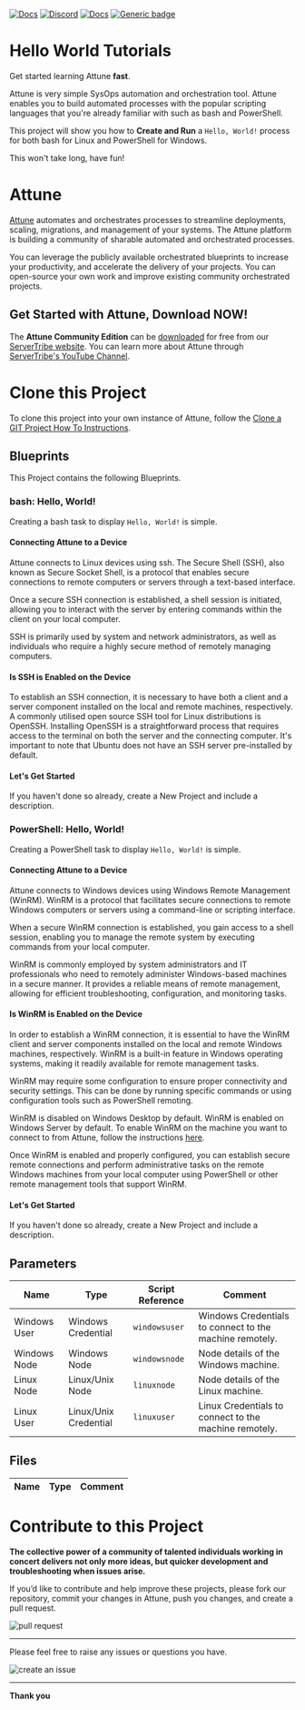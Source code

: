 



[![Docs](https://img.shields.io/badge/docs-latest-brightgreen.svg)](http://doc.servertribe.com)
[![Discord](https://img.shields.io/discord/844971127703994369)](http://discord.servertribe.com)
[![Docs](https://img.shields.io/badge/videos-watch-brightgreen.svg)](https://www.youtube.com/@servertribe)
[![Generic badge](https://img.shields.io/badge/download-latest-brightgreen.svg)](https://www.servertribe.com/community-edition/)

# Hello World Tutorials

Get started learning Attune **fast**.

Attune is very simple SysOps automation and orchestration tool. Attune 
enables you to build automated processes with the popular scripting 
languages that you're already familiar with such as bash and PowerShell.

This project will show you how to **Create and Run** a `Hello, World!` 
process for both bash for Linux and PowerShell for Windows.

This won't take long, have fun!




# Attune

[Attune](https://www.servertribe.com/)
automates and orchestrates processes to streamline deployments, scaling,
migrations, and management of your systems. The Attune platform is building a
community of sharable automated and orchestrated processes.

You can leverage the publicly available orchestrated blueprints to increase
your productivity, and accelerate the delivery of your projects. You can
open-source your own work and improve existing community orchestrated projects.

## Get Started with Attune, Download NOW!

The **Attune Community Edition** can be
[downloaded](https://www.servertribe.com/comunity-edition/)
for free from our
[ServerTribe website](https://www.servertribe.com/comunity-edition/).
You can learn more about Attune through
[ServerTribe's YouTube Channel](https://www.youtube.com/@servertribe).







# Clone this Project

To clone this project into your own instance of Attune, follow the
[Clone a GIT Project How To Instructions](https://servertribe-attune.readthedocs.io/en/latest/howto/design_workspace/clone_project.html).




## Blueprints

This Project contains the following Blueprints.



### bash: Hello, World!

Creating a bash task to display `Hello, World!` is simple.

#### Connecting Attune to a Device

Attune connects to Linux devices using ssh. The Secure Shell (SSH), 
also known as Secure Socket Shell, is a protocol that enables 
secure connections to remote computers or servers through a text-based 
interface.

Once a secure SSH connection is established, a shell session is 
initiated, allowing you to interact with the server by entering 
commands within the client on your local computer.

SSH is primarily used by system and network administrators, as 
well as individuals who require a highly secure method of remotely 
managing computers.

#### Is SSH is Enabled on the Device

To establish an SSH connection, it is necessary to have both a client 
and a server component installed on the local and remote machines, 
respectively. A commonly utilised open source SSH tool for Linux 
distributions is OpenSSH. Installing OpenSSH is a straightforward 
process that requires access to the terminal on both the server and 
the connecting computer. It's important to note that Ubuntu does not 
have an SSH server pre-installed by default.

#### Let's Get Started

If you haven't done so already, create a New Project and include a 
description.

### PowerShell: Hello, World!

Creating a PowerShell task to display `Hello, World!` is simple.

#### Connecting Attune to a Device

Attune connects to Windows devices using Windows Remote Management 
(WinRM). WinRM is a protocol that facilitates secure connections 
to remote Windows computers or servers using a command-line or 
scripting interface.

When a secure WinRM connection is established, you gain access to a 
shell session, enabling you to manage the remote system by executing 
commands from your local computer.

WinRM is commonly employed by system administrators and IT 
professionals who need to remotely administer Windows-based 
machines in a secure manner. It provides a reliable means of 
remote management, allowing for efficient troubleshooting, 
configuration, and monitoring tasks.

#### Is WinRM is Enabled on the Device

In order to establish a WinRM connection, it is essential to have the 
WinRM client and server components installed on the local and remote 
Windows machines, respectively. WinRM is a built-in feature in Windows 
operating systems, making it readily available for remote management 
tasks.

WinRM may require some configuration to ensure proper connectivity 
and security settings. This can be done by running specific commands 
or using configuration tools such as PowerShell remoting.

WinRM is disabled on Windows Desktop by default. WinRM is enabled on 
Windows Server by default. To enable WinRM on the machine you want to 
connect to from Attune, follow the instructions 
[here](https://servertribe-attune.readthedocs.io/en/latest/howto/setup_winrm/setup_winrm_cifs_manually.html).

Once WinRM is enabled and properly configured, you can establish 
secure remote connections and perform administrative tasks on the 
remote Windows machines from your local computer using PowerShell or 
other remote management tools that support WinRM.


#### Let's Get Started

If you haven't done so already, create a New Project and include a 
description.




## Parameters


| Name | Type | Script Reference | Comment |
| ---- | ---- | ---------------- | ------- |
| Windows User | Windows Credential | `windowsuser` | Windows Credentials to connect to the machine remotely. |
| Windows Node | Windows Node | `windowsnode` | Node details of the Windows machine. |
| Linux Node | Linux/Unix Node | `linuxnode` | Node details of the Linux machine. |
| Linux User | Linux/Unix Credential | `linuxuser` | Linux Credentials to connect to the machine remotely. |




## Files

| Name | Type | Comment |
| ---- | ---- | ------- |






# Contribute to this Project

**The collective power of a community of talented individuals working in
concert delivers not only more ideas, but quicker development and
troubleshooting when issues arise.**

If you’d like to contribute and help improve these projects, please fork our
repository, commit your changes in Attune, push you changes, and create a
pull request.

<img src="https://www.servertribe.com/wp-content/uploads/2023/02/Attune-pull-request-01.png" alt="pull request"/>

---

Please feel free to raise any issues or questions you have.

<img src="https://www.servertribe.com/wp-content/uploads/2023/02/Attune-get-help-02.png" alt="create an issue"/>


---

**Thank you**
